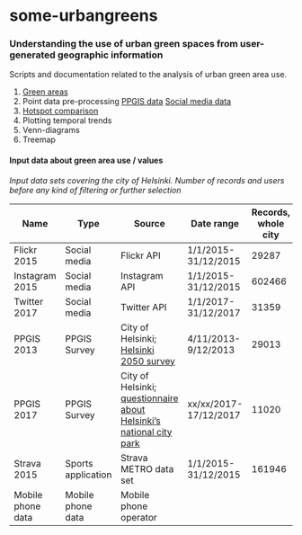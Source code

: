 # some-urbangreens

### Understanding the use of urban green spaces from user-generated geographic information
Scripts and documentation related to the analysis of urban green area use.

1. [Green areas](vihersome-green-areas.md)
2. Point data pre-processing
        [PPGIS data](preprocess_ppgis.py)
        [Social media data](preprocess_socialmedia.py)
3. [Hotspot comparison](calculate_jaccard.py)
4. Plotting temporal trends
5. Venn-diagrams
6. Treemap


#### Input data about green area use / values

*Input data sets covering the city of Helsinki. Number of records and users before any kind of filtering or further selection*


|    Name                 |    Type                  |    Source                                                                   |    Date range                    |    Records, whole city    |    Users, whole city    |
|-------------------------|--------------------------|-----------------------------------------------------------------------------|----------------------------------|---------------------------|-------------------------|
|    Flickr 2015          |    Social media          |    Flickr API                                                               |    1/1/2015-31/12/2015           |    29287                  |    902                  |
|    Instagram 2015       |    Social media          |    Instagram API                                                            |    1/1/2015-31/12/2015           |    602466                 |    113754               |
|    Twitter 2017         |    Social media          |    Twitter API                                                              |    1/1/2017-31/12/2017           |    31359                  |    5386                 |
|    PPGIS 2013           |    PPGIS Survey          |    City of Helsinki;    [Helsinki 2050 survey](https://hri.fi/data/en_GB/dataset/helsinki-2050-kyselyn-vastaukset)                                |    4/11/2013-9/12/2013           |    29013                  |    2610                 |
|    PPGIS 2017           |    PPGIS Survey          |    City of Helsinki; [questionnaire about Helsinki’s   national city park](https://hri.fi/data/en_GB/dataset/helsingin-kansallinen-kaupunkipuisto-kyselyn-vastaukset)    |         xx/xx/2017-17/12/2017    |    11020                  |    1385                 |
|    Strava 2015          |    Sports application    |    Strava METRO data set                                                    |    1/1/2015-31/12/2015           |    161946                 |    4044                 |
|    Mobile phone data    |    Mobile phone data     |    Mobile phone operator                                                    |                                  |                           |                         |
